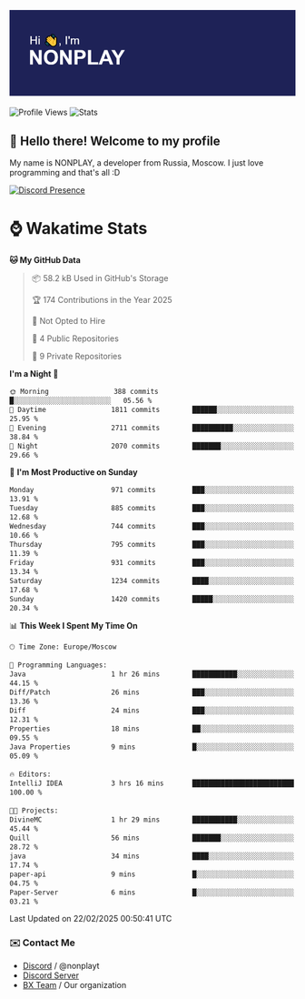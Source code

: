 ![Discord Presence](./header.png)
<br></br>
![Profile Views](https://komarev.com/ghpvc/?username=NONPLAYT&color=blue&style=for-the-badge)
![Stats](https://img.shields.io/badge/0%25-OPTIMIZED-orange?style=for-the-badge)


## :wave: Hello there! Welcome to my profile

My name is NONPLAY, a developer from Russia, Moscow. I just love programming and that's all :D

[![Discord Presence](https://lanyard.cnrad.dev/api/597087584090587177?showDisplayName=true)](https://discord.com/users/597087584090587177) 

# ⌚ Wakatime Stats

<!--START_SECTION:waka-->
**🐱 My GitHub Data** 

> 📦 58.2 kB Used in GitHub's Storage 
 > 
> 🏆 174 Contributions in the Year 2025
 > 
> 🚫 Not Opted to Hire
 > 
> 📜 4 Public Repositories 
 > 
> 🔑 9 Private Repositories 
 > 
**I'm a Night 🦉** 

```text
🌞 Morning                388 commits         █░░░░░░░░░░░░░░░░░░░░░░░░   05.56 % 
🌆 Daytime                1811 commits        ██████░░░░░░░░░░░░░░░░░░░   25.95 % 
🌃 Evening                2711 commits        ██████████░░░░░░░░░░░░░░░   38.84 % 
🌙 Night                  2070 commits        ███████░░░░░░░░░░░░░░░░░░   29.66 % 
```
📅 **I'm Most Productive on Sunday** 

```text
Monday                   971 commits         ███░░░░░░░░░░░░░░░░░░░░░░   13.91 % 
Tuesday                  885 commits         ███░░░░░░░░░░░░░░░░░░░░░░   12.68 % 
Wednesday                744 commits         ███░░░░░░░░░░░░░░░░░░░░░░   10.66 % 
Thursday                 795 commits         ███░░░░░░░░░░░░░░░░░░░░░░   11.39 % 
Friday                   931 commits         ███░░░░░░░░░░░░░░░░░░░░░░   13.34 % 
Saturday                 1234 commits        ████░░░░░░░░░░░░░░░░░░░░░   17.68 % 
Sunday                   1420 commits        █████░░░░░░░░░░░░░░░░░░░░   20.34 % 
```


📊 **This Week I Spent My Time On** 

```text
🕑︎ Time Zone: Europe/Moscow

💬 Programming Languages: 
Java                     1 hr 26 mins        ███████████░░░░░░░░░░░░░░   44.15 % 
Diff/Patch               26 mins             ███░░░░░░░░░░░░░░░░░░░░░░   13.36 % 
Diff                     24 mins             ███░░░░░░░░░░░░░░░░░░░░░░   12.31 % 
Properties               18 mins             ██░░░░░░░░░░░░░░░░░░░░░░░   09.55 % 
Java Properties          9 mins              █░░░░░░░░░░░░░░░░░░░░░░░░   05.09 % 

🔥 Editors: 
IntelliJ IDEA            3 hrs 16 mins       █████████████████████████   100.00 % 

🐱‍💻 Projects: 
DivineMC                 1 hr 29 mins        ███████████░░░░░░░░░░░░░░   45.44 % 
Quill                    56 mins             ███████░░░░░░░░░░░░░░░░░░   28.72 % 
java                     34 mins             ████░░░░░░░░░░░░░░░░░░░░░   17.74 % 
paper-api                9 mins              █░░░░░░░░░░░░░░░░░░░░░░░░   04.75 % 
Paper-Server             6 mins              █░░░░░░░░░░░░░░░░░░░░░░░░   03.21 % 
```


 Last Updated on 22/02/2025 00:50:41 UTC
<!--END_SECTION:waka-->

### ✉️ Contact Me

- [Discord](https://discord.com/users/597087584090587177) / @nonplayt
- [Discord Server](https://discord.gg/p7cxhw7E2M)
- [BX Team](https://github.com/BX-Team) / Our organization
